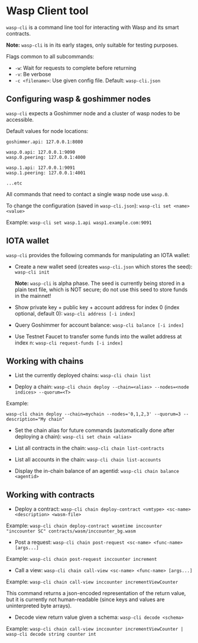 # Wasp Client tool

`wasp-cli` is a command line tool for interacting with Wasp and its smart
contracts.

**Note:** `wasp-cli` is in its early stages, only suitable for testing
purposes.

Flags common to all subcommands:

* `-w`: Wait for requests to complete before returning
* `-v`: Be verbose
* `-c <filename>`: Use given config file. Default: `wasp-cli.json`

## Configuring wasp & goshimmer nodes

`wasp-cli` expects a Goshimmer node and a cluster of wasp nodes to be
accessible.

Default values for node locations:

```
goshimmer.api: 127.0.0.1:8080

wasp.0.api: 127.0.0.1:9090
wasp.0.peering: 127.0.0.1:4000

wasp.1.api: 127.0.0.1:9091
wasp.1.peering: 127.0.0.1:4001

...etc
```

All commands that need to contact a single wasp node use `wasp.0`.

To change the configuration (saved
in `wasp-cli.json`): `wasp-cli set <name> <value>`

Example: `wasp-cli set wasp.1.api wasp1.example.com:9091`

## IOTA wallet

`wasp-cli` provides the following commands for manipulating an IOTA wallet:

* Create a new wallet seed (creates `wasp-cli.json` which stores the
  seed): `wasp-cli init`

  **Note:** `wasp-cli` is alpha phase. The seed is currently being stored in a
  plain text file, which is NOT secure; do not use this seed to store funds in
  the mainnet!

* Show private key + public key + account address for index 0 (index optional,
  default 0): `wasp-cli address [-i index]`

* Query Goshimmer for account balance: `wasp-cli balance [-i index]`

* Use Testnet Faucet to transfer some funds into the wallet address at index
  n: `wasp-cli request-funds [-i index]`

## Working with chains

* List the currently deployed chains: `wasp-cli chain list`

* Deploy a
  chain: `wasp-cli chain deploy --chain=<alias> --nodes=<node indices> --quorum=<T>`

Example:

```
wasp-cli chain deploy --chain=mychain --nodes='0,1,2,3' --quorum=3 --description="My chain"
```

* Set the chain alias for future commands (automatically done after deploying a
  chain): `wasp-cli set chain <alias>`

* List all contracts in the chain: `wasp-cli chain list-contracts`

* List all accounts in the chain: `wasp-cli chain list-accounts`

* Display the in-chain balance of an agentid: `wasp-cli chain balance <agentid>`

## Working with contracts

* Deploy a
  contract: `wasp-cli chain deploy-contract <vmtype> <sc-name> <description> <wasm-file>`

Example: `wasp-cli chain deploy-contract wasmtime inccounter "inccounter SC" contracts/wasm/inccounter_bg.wasm`

* Post a request: `wasp-cli chain post-request <sc-name> <func-name> [args...]`

Example: `wasp-cli chain post-request inccounter increment`

* Call a view: `wasp-cli chain call-view <sc-name> <func-name> [args...]`

Example: `wasp-cli chain call-view inccounter incrementViewCounter`

This command returns a json-encoded representation of the return value, but it
is currently not human-readable (since keys and values are uninterpreted byte
arrays).

* Decode view return value given a schema: `wasp-cli decode <schema>`

Example: `wasp-cli chain call-view inccounter incrementViewCounter | wasp-cli decode string counter int`
